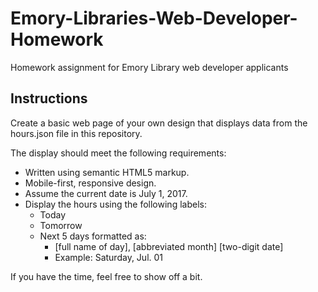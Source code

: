 # Emory-Libraries-Web-Developer-Homework
Homework assignment for Emory Library web developer applicants
## Instructions
Create a basic web page of your own design that displays data from the hours.json file in this repository.
 
The display should meet the following requirements:
* Written using semantic HTML5 markup.
* Mobile-first, responsive design.
* Assume the current date is July 1, 2017.
* Display the hours using the following labels:
  * Today
  * Tomorrow
  * Next 5 days formatted as:
    * [full name of day], [abbreviated month] [two-digit date]
    * Example: Saturday, Jul. 01
    
If you have the time, feel free to show off a bit.
